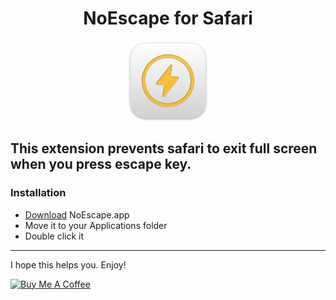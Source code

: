 <div style="text-align:center">

# NoEscape for Safari

![NoEscape for Safari](./NoEscape%20Extension/Resources/images/icon-128.png)

</div>

## This extension prevents safari to exit full screen when you press escape key.

### Installation

- <a id="raw-url" href="https://raw.githubusercontent.com/Lcarv20/NoEscape/master/NoEscape.app">Download</a> NoEscape.app
- Move it to your Applications folder
- Double click it

---

I hope this helps you. Enjoy!

<a href="https://www.buymeacoffee.com/ctb9qrs6kno" target="_blank"><img src="https://cdn.buymeacoffee.com/buttons/v2/default-yellow.png" alt="Buy Me A Coffee" style="height: 60px !important;width: 217px !important;" ></a>

